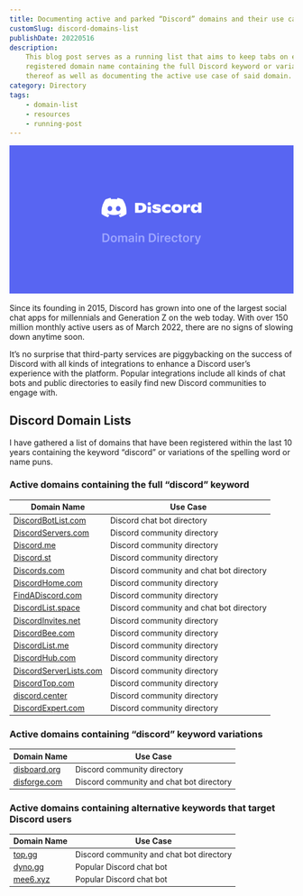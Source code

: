 ```yaml
---
title: Documenting active and parked “Discord” domains and their use cases [May 2022]
customSlug: discord-domains-list
publishDate: 20220516
description:
    This blog post serves as a running list that aims to keep tabs on every
    registered domain name containing the full Discord keyword or variations
    thereof as well as documenting the active use case of said domain.
category: Directory
tags:
    - domain-list
    - resources
    - running-post
---
```


![Discord Domain Directory banner](assets/discorddomaindirectory-banner.png)

Since its founding in 2015, Discord has grown into one of the largest social chat apps for millennials and Generation Z on the web today. With over 150 million monthly active users as of March 2022, there are no signs of slowing down anytime soon.

It’s no surprise that third-party services are piggybacking on the success of Discord with all kinds of integrations to enhance a Discord user’s experience with the platform. Popular integrations include all kinds of chat bots and public directories to easily find new Discord communities to engage with.

## Discord Domain Lists

I have gathered a list of domains that have been registered within the last 10 years containing the keyword “discord” or variations of the spelling word or name puns.

### Active domains containing the full “discord” keyword

<table class="table table-auto">
    <thead class="table-header-group">
        <tr class="table-row">
            <th>Domain Name</th>
            <th>Use Case</th>
        </tr>
    </thead>
    <tbody>
        <tr class="table-row">
            <td class="table-cell"><a rel="nofollow" href="https://discordbotlist.com/">DiscordBotList.com</a></td>
            <td class="table-cell">Discord chat bot directory</td>
        </tr>
        <tr class="table-row">
            <td class="table-cell"><a rel="nofollow" href="https://discordservers.com/">DiscordServers.com</a></td>
            <td class="table-cell">Discord community directory</td>
        </tr>
        <tr class="table-row">
            <td class="table-cell"><a rel="nofollow" href="https://discord.me/">Discord.me</a></td>
            <td class="table-cell">Discord community directory</td>
        </tr>
        <tr class="table-row">
            <td class="table-cell"><a rel="nofollow" href="https://discord.st/">Discord.st</a></td>
            <td class="table-cell">Discord community directory</td>
        </tr>
        <tr class="table-row">
            <td class="table-cell"><a rel="nofollow" href="https://discords.com/">Discords.com</a></td>
            <td class="table-cell">Discord community and chat bot directory</td>
        </tr>
        <tr class="table-row">
            <td class="table-cell"><a rel="nofollow" href="https://discordhome.com/">DiscordHome.com</a></td>
            <td class="table-cell">Discord community directory</td>
        </tr>
        <tr class="table-row">
            <td class="table-cell"><a rel="nofollow" href="https://findadiscord.com/">FindADiscord.com</a></td>
            <td class="table-cell">Discord community directory</td>
        </tr>
        <tr class="table-row">
            <td class="table-cell"><a rel="nofollow" href="https://discordlist.space/">DiscordList.space</a></td>
            <td class="table-cell">Discord community and chat bot directory</td>
        </tr>
        <tr class="table-row">
            <td class="table-cell"><a rel="nofollow" href="https://discordinvites.net/">DiscordInvites.net</a></td>
            <td class="table-cell">Discord community directory</td>
        </tr>
        <tr class="table-row">
            <td class="table-cell"><a rel="nofollow" href="https://discordbee.com/">DiscordBee.com</a></td>
            <td class="table-cell">Discord community directory</td>
        </tr>
        <tr class="table-row">
            <td class="table-cell"><a rel="nofollow" href="https://discordlist.me/">DiscordList.me</a></td>
            <td class="table-cell">Discord community directory</td>
        </tr>
        <tr class="table-row">
            <td class="table-cell"><a rel="nofollow" href="https://discordhub.com/">DiscordHub.com</a></td>
            <td class="table-cell">Discord community directory</td>
        </tr>
        <tr class="table-row">
            <td class="table-cell"><a rel="nofollow" href="https://discordserverlists.com/">DiscordServerLists.com</a></td>
            <td class="table-cell">Discord community directory</td>
        </tr>
        <tr class="table-row">
            <td class="table-cell"><a rel="nofollow" href="https://discordtop.com/">DiscordTop.com</a></td>
            <td class="table-cell">Discord community directory</td>
        </tr>
        <tr class="table-row">
            <td class="table-cell"><a rel="nofollow" href="https://discord.center/">discord.center</a></td>
            <td class="table-cell">Discord community directory</td>
        </tr>
        <tr class="table-row">
            <td class="table-cell"><a rel="nofollow" href="discordexpert.com/">DiscordExpert.com</a></td>
            <td class="table-cell">Discord community directory</td>
        </tr>
    </tbody>
</table>

### Active domains containing “discord” keyword variations

<table class="table table-auto">
    <thead class="table-header-group">
        <tr class="table-row">
            <th>Domain Name</th>
            <th>Use Case</th>
        </tr>
    </thead>
    <tbody>
        <tr class="table-row">
            <td class="table-cell"><a rel="nofollow" href="https://disboard.org/">disboard.org</a></td>
            <td class="table-cell">Discord community directory</td>
        </tr>
        <tr class="table-row">
            <td class="table-cell"><a rel="nofollow" href="https://disforge.com/">disforge.com</a></td>
            <td class="table-cell">Discord community and chat bot directory</td>
        </tr>
    </tbody>
</table>

### Active domains containing alternative keywords that target Discord users

<table class="table table-auto">
    <thead class="table-header-group">
        <tr class="table-row">
            <th>Domain Name</th>
            <th>Use Case</th>
        </tr>
    </thead>
    <tbody>
        <tr class="table-row">
            <td class="table-cell"><a rel="nofollow" href="https://top.gg/">top.gg</a></td>
            <td class="table-cell">Discord community and chat bot directory</td>
        </tr>
        <tr class="table-row">
            <td class="table-cell"><a rel="nofollow" href="https://dyno.gg/">dyno.gg</a></td>
            <td class="table-cell">Popular Discord chat bot</td>
        </tr>
        <tr class="table-row">
            <td class="table-cell"><a rel="nofollow" href="https://mee6.xyz/">mee6.xyz</a></td>
            <td class="table-cell">Popular Discord chat bot</td>
        </tr>
    </tbody>
</table>
